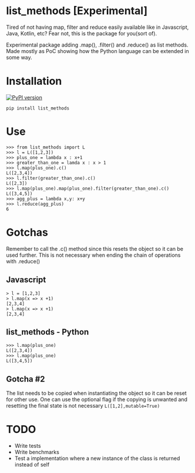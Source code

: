 # list_methods [Experimental]
Tired of not having map, filter and reduce easily available like in
Javascript, Java, Kotlin, etc? Fear not, this is the package for you(sort of). 

Experimental package adding .map(), .filter() and .reduce() as list methods.
Made mostly as PoC showing how the Python language can be extended in some way. 

# Installation
[![PyPI version](https://badge.fury.io/py/list-methods.svg)](https://badge.fury.io/py/list-methods)

```
pip install list_methods
```

# Use
```
>>> from list_methods import L
>>> l = L([1,2,3])
>>> plus_one = lambda x : x+1
>>> greater_than_one = lamda x : x > 1
>>> l.map(plus_one).c()
L([2,3,4])
>>> l.filter(greater_than_one).c()
L([2,3])
>>> l.map(plus_one).map(plus_one).filter(greater_than_one).c()
L([3,4,5])
>>> agg_plus = lambda x,y: x+y
>>> l.reduce(agg_plus)
6
```

# Gotchas
Remember to call the .c() method since this resets the object so it can be used
further. This is not necessary when ending the chain of operations with .reduce()

## Javascript

```
> l = [1,2,3]
> l.map(x => x +1)
[2,3,4]
> l.map(x => x +1)
[2,3,4]
```


## list_methods - Python

```
>>> l.map(plus_one)
L([2,3,4])
>>> l.map(plus_one)
L([3,4,5])
```

## Gotcha #2
The list needs to be copied when instantiating the object so it can be reset for
other use. One can use the optional flag if the copying is unwanted and
resetting the final state is not necessary ```L([1,2],mutable=True)```

# TODO
* Write tests
* Write benchmarks
* Test a implementation where a new instance of the class is returned instead of self
